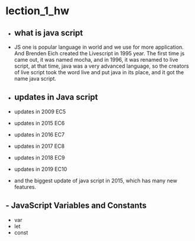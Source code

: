 # lection_1_hw 

 - ## what is java script

- JS one is popular language in world and we use for more application.
And Brenden Eich created the Livescript in 1995 year.
The first time js came out, it was named mocha, and in 1996, it was renamed to live script, at that time, java was a very advanced language, so the creators of live script took the word live and put java in its place, and it got the name java script.


 - ## updates in Java script

- updates in 2009 EC5
- updates in 2015 EC6
- updates in 2016 EC7
- updates in 2017 EC8
- updates in 2018 EC9
- updates in 2019 EC10

- and the biggest update of java script in 2015, which has many new features.


## - JavaScript Variables and Constants
- var 
- let
- const 